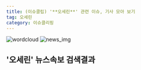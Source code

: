 ```yaml
---
title: (이슈클립) '**오세린**' 관련 이슈, 기사 모아 보기
tag: 오세린
category: 이슈클리핑
---
```

![wordcloud](https://s3.ap-northeast-2.amazonaws.com/lyrics101-wordcloud/2018-10-03-1538506122.png)
![news_img](https://user-images.githubusercontent.com/42597476/44507050-1206f400-a6e4-11e8-8d98-7ffbfebb353f.png)
## **'**오세린**'** 뉴스속보 검색결과

